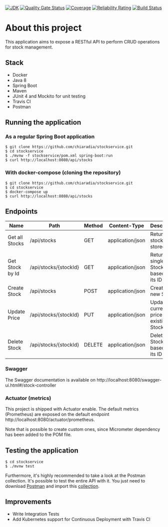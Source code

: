 [![JDK](https://img.shields.io/badge/OpenJDK-8-orange)](https://img.shields.io/badge/OpenJDK-8-orange)
[![Quality Gate Status](https://sonarcloud.io/api/project_badges/measure?project=com.payconiq%3Astockservice&metric=alert_status)](https://sonarcloud.io/dashboard?id=com.payconiq%3Astockservice)
[![Coverage](https://sonarcloud.io/api/project_badges/measure?project=com.payconiq%3Astockservice&metric=coverage)](https://sonarcloud.io/dashboard?id=com.payconiq%3Astockservice)
[![Reliability Rating](https://sonarcloud.io/api/project_badges/measure?project=com.payconiq%3Astockservice&metric=reliability_rating)](https://sonarcloud.io/dashboard?id=com.payconiq%3Astockservice)
[![Build Status](https://travis-ci.org/chiaradia/stockservice.svg?branch=master)](https://travis-ci.org/chiaradia/stockservice)

# About this project

This application aims to expose a RESTful API to perform CRUD operations for stock management.

## Stack
- Docker
- Java 8
- Spring Boot
- Maven
- JUnit 4 and Mockito for unit testing
- Travis CI
- Postman

## Running the application

### As a regular Spring Boot application 
    $ git clone https://github.com/chiaradia/stockservice.git
    $ cd stockservice
    $ ./mvnw -f stockservice/pom.xml spring-boot:run
    $ curl http://localhost:8080/api/stocks

### With docker-compose (cloning the repository)  
    
    $ git clone https://github.com/chiaradia/stockservice.git
    $ cd stockservice
    $ docker-compose up
    $ curl http://localhost:8080/api/stocks
    
## Endpoints
| Name 	| Path 	| Method 	| Content-Type 	| Description 	|
|------	|------	|--------	|--------------	|-------------	|
|   Get all Stocks   	|   /api/stocks   	|     GET   	| application/json              	| Return all stocks stored            	|
|   Get Stock by Id   	|   /api/stocks/{stockId}   	|      GET  	| application/json             	| Return a single Stock based on its ID            	|
|   Create Stock   	|   /api/stocks   	|      POST  	| application/json             	| Create a new Stock            	|
|   Update Price   	|   /api/stocks/{stockId}   	|      PUT  	| application/json             	|     Update the current price of an existing Stock        	|
|   Delete Stock   	|   /api/stocks/{stockId}   	|      DELETE  	| application/json             	|   Delete a Stock based on its ID          	|

### Swagger 

The Swagger documentation is available on http://localhost:8080/swagger-ui.html#/stock-controller

### Actuator (metrics) 

This project is shipped with Actuator enable. The default metrics (Prometheus) are exposed on the default endpoint http://localhost:8080/actuator/prometheus.

Note that is possible to create custom ones, since Micrometer dependency has been added to the POM file.

## Testing the application
    $ cd stockservice
    $ ./mvnw test

Furthermore, it's highly recommended to take a look at the Postman collection. It's possible to test the entire API with it. You just need to download [Postman](https://www.getpostman.com/apps) and import this [collection](https://github.com/chiaradia/stockservice/postman/stockservice.postman_collection.json).

## Improvements

 - Write Integration Tests
 - Add Kubernetes support for Continuous Deployment with Travis CI